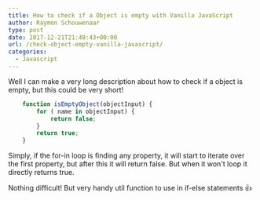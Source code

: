 ```yaml
---
title: How to check if a Object is empty with Vanilla JavaScript
author: Raymon Schouwenaar
type: post
date: 2017-12-21T21:40:43+00:00
url: /check-object-empty-vanilla-javascript/
categories:
  - Javascript
---
```


Well I can make a very long description about how to check if a object is empty, but this could be very short!

<!--more-->

```javascript
    function isEmptyObject(objectInput) {
        for ( name in objectInput) {
            return false;
        }
        return true;
    }
```

Simply, if the for-in loop is finding any property, it will start to iterate over the first property, but after this it will return false. But when it won't loop it directly returns true.

Nothing difficult! But very handy util function to use in if-else statements 👍